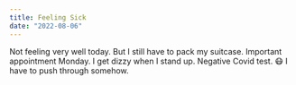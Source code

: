 ```yaml
---
title: Feeling Sick
date: "2022-08-06"
---
```


Not feeling very well today. But I still have to pack my suitcase. Important appointment Monday. I get dizzy when I stand up. Negative Covid test. 😷 I have to push through somehow. 